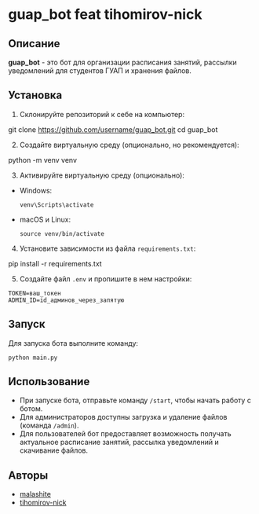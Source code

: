 # guap_bot feat tihomirov-nick

## Описание

**guap_bot** - это бот для организации расписания занятий, рассылки уведомлений для студентов ГУАП и хранения файлов.

## Установка

1. Склонируйте репозиторий к себе на компьютер:

  git clone https://github.com/username/guap_bot.git
  cd guap_bot


2. Создайте виртуальную среду (опционально, но рекомендуется):

  python -m venv venv


3. Активируйте виртуальную среду (опционально):

- Windows:

  ```
  venv\Scripts\activate
  ```

- macOS и Linux:

  ```
  source venv/bin/activate
  ```

4. Установите зависимости из файла `requirements.txt`:

  pip install -r requirements.txt


5. Создайте файл `.env` и пропишите в нем настройки:
  ```
  TOKEN=ваш_токен
  ADMIN_ID=id_админов_через_запятую
  ```
  
## Запуск

  Для запуска бота выполните команду:
  ```
  python main.py
  ```

## Использование

- При запуске бота, отправьте команду `/start`, чтобы начать работу с ботом.
- Для администраторов доступны загрузка и удаление файлов (команда `/admin`).
- Для пользователей бот предоставляет возможность получать актуальное расписание занятий, рассылка уведомлений и скачивание файлов.

## Авторы

- [malashite](https://github.com/malashite)
- [tihomirov-nick](https://github.com/tihomirov-nick)



